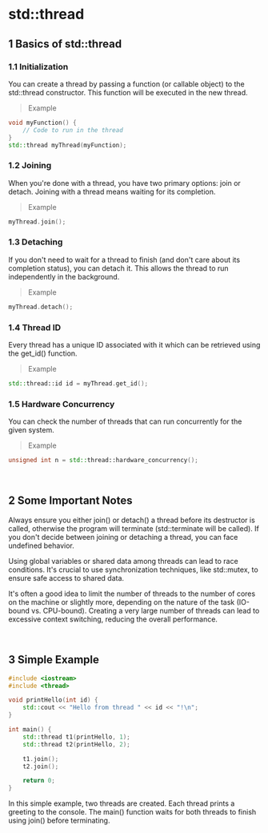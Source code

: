 &emsp;
# std::thread

## 1 Basics of std::thread
### 1.1 Initialization
You can create a thread by passing a function (or callable object) to the std::thread constructor. This function will be executed in the new thread.

>Example
```c++
void myFunction() {
    // Code to run in the thread
}
std::thread myThread(myFunction);
```
### 1.2 Joining
When you're done with a thread, you have two primary options: join or detach. Joining with a thread means waiting for its completion.

>Example
```c++
myThread.join();
```

### 1.3 Detaching
If you don't need to wait for a thread to finish (and don't care about its completion status), you can detach it. This allows the thread to run independently in the background.

>Example
```c++
myThread.detach();
```

### 1.4 Thread ID
Every thread has a unique ID associated with it which can be retrieved using the get_id() function.

>Example
```c++
std::thread::id id = myThread.get_id();
```

### 1.5 Hardware Concurrency
You can check the number of threads that can run concurrently for the given system.

>Example
```c++
unsigned int n = std::thread::hardware_concurrency();
```

&emsp;
## 2 Some Important Notes
Always ensure you either join() or detach() a thread before its destructor is called, otherwise the program will terminate (std::terminate will be called). If you don't decide between joining or detaching a thread, you can face undefined behavior.

Using global variables or shared data among threads can lead to race conditions. It's crucial to use synchronization techniques, like std::mutex, to ensure safe access to shared data.

It's often a good idea to limit the number of threads to the number of cores on the machine or slightly more, depending on the nature of the task (IO-bound vs. CPU-bound). Creating a very large number of threads can lead to excessive context switching, reducing the overall performance.

&emsp;
## 3 Simple Example
```c++
#include <iostream>
#include <thread>

void printHello(int id) {
    std::cout << "Hello from thread " << id << "!\n";
}

int main() {
    std::thread t1(printHello, 1);
    std::thread t2(printHello, 2);

    t1.join();
    t2.join();

    return 0;
}
```

In this simple example, two threads are created. Each thread prints a greeting to the console. The main() function waits for both threads to finish using join() before terminating.